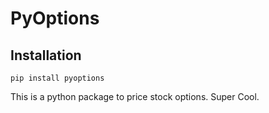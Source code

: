 # PyOptions

## Installation
```
pip install pyoptions
```

This is a python package to price stock options.
Super Cool.
